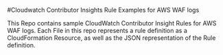 #Cloudwatch Contributor Insights Rule Examples for AWS WAF  logs

This Repo contains sample CloudWatch Contributor Insight Rules for AWS WAF  logs. Each File in this repo represents a rule definition as a CloudFormation Resource, as well as the JSON representation of the Rule definition.

